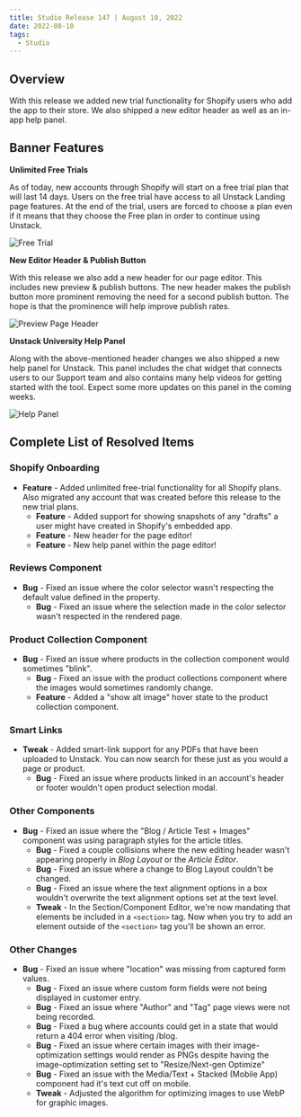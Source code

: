 ```yaml
---
title: Studio Release 147 | August 10, 2022
date: 2022-08-10
tags:
  - Studio
---
```


## Overview

With this release we added new trial functionality for Shopify users who add the app to their store. We also shipped a
new editor header as well as an in-app help panel.

## Banner Features

**Unlimited Free Trials**

As of today, new accounts through Shopify will start on a free trial plan that will last 14 days. Users on the free
trial have access to all Unstack Landing page features. At the end of the trial, users are forced to choose a plan even
if it means that they choose the Free plan in order to continue using Unstack.

 ![Free Trial](/assets/studio/Screen_Shot_2022-08-23_at_1.38.53_PM.png)

**New Editor Header & Publish Button**

With this release we also add a new header for our page editor. This includes new preview & publish buttons. The new
header makes the publish button more prominent removing the need for a second publish button. The hope is that the
prominence will help improve publish rates.

![Preview Page Header](/assets/studio/Header.png)

**Unstack University Help Panel**

Along with the above-mentioned header changes we also shipped a new help panel for Unstack. This panel includes the chat
widget that connects users to our Support team and also contains many help videos for getting started with the tool.
Expect some more updates on this panel in the coming weeks.

![Help Panel](/assets/studio/Screen_Shot_2022-08-23_at_1.44.54_PM.png)

## Complete List of Resolved Items

### Shopify Onboarding

* **Feature** - Added unlimited free-trial functionality for all Shopify plans. Also migrated any account that was
  created before this release to the new trial plans.
    + **Feature** - Added support for showing snapshots of any "drafts" a user might have created in Shopify's
      embedded app.
    + **Feature** - New header for the page editor!
    + **Feature** - New help panel within the page editor!

### Reviews Component

* **Bug** - Fixed an issue where the color selector wasn't respecting the default value defined in the property.
    + **Bug** - Fixed an issue where the selection made in the color selector wasn't respected in the rendered page.

### Product Collection Component

* **Bug** - Fixed an issue where products in the collection component would sometimes "blink".
    + **Bug** - Fixed an issue with the product collections component where the images would sometimes randomly
      change.
    + **Feature** - Added a "show alt image" hover state to the product collection component.

### Smart Links

* **Tweak** - Added smart-link support for any PDFs that have been uploaded to Unstack. You can now search for these
  just as you would a page or product.
    + **Bug** - Fixed an issue where products linked in an account's header or footer wouldn't open product
      selection modal.

### Other Components

* **Bug** - Fixed an issue where the "Blog / Article Test + Images" component was using paragraph styles for the
  article titles.
    + **Bug** - Fixed a couple collisions where the new editing header wasn't appearing properly in *Blog Layout* or
      the *Article Editor*.
    + **Bug** - Fixed an issue where a change to Blog Layout couldn't be changed.
    + **Bug** - Fixed an issue where the text alignment options in a box wouldn't overwrite the text alignment
      options set at the text level.
    + **Tweak** - In the Section/Component Editor, we're now mandating that elements be included in a ```<section>``` tag.
      Now when you try to add an element outside of the ```<section>``` tag you'll be shown an error.

### Other Changes

* **Bug** - Fixed an issue where "location" was missing from captured form values.
    + **Bug** - Fixed an issue where custom form fields were not being displayed in customer entry.
    + **Bug** - Fixed an issue where "Author" and "Tag" page views were not being recorded.
    + **Bug** - Fixed a bug where accounts could get in a state that would return a 404 error when visiting /blog.
    + **Bug** - Fixed an issue where certain images with their image-optimization settings would render as PNGs
      despite having the image-optimization setting set to "Resize/Next-gen Optimize"
    + **Bug** - Fixed an issue with the Media/Text + Stacked (Mobile App) component had it's text cut off on mobile.
    + **Tweak** - Adjusted the algorithm for optimizing images to use WebP for graphic images.
